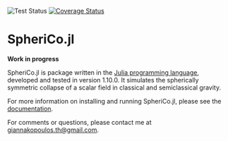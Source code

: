 ![Test Status](https://img.shields.io/github/workflow/status/ThanasisGiannakopoulos/SpheriCo.jl/ci.yml?label=Tests&logo=github)
[![Coverage Status](https://codecov.io/gh/ThanasisGiannakopoulos/SpheriCo.jl/branch/main/graph/badge.svg)](https://codecov.io/gh/ThanasisGiannakopoulos/SpheriCo.jl)

# SpheriCo.jl

**Work in progress**

SpheriCo.jl is package written in the [Julia programming
language](https://julialang.org/), developed and tested in version
1.10.0. It simulates the spherically symmetric collapse of a scalar field
in classical and semiclassical gravity.

For more information on installing and running SpheriCo.jl, please
see the [documentation](https://sphericojl.readthedocs.io/en/latest/index.html#).

For comments or questions, please contact me at giannakopoulos.th@gmail.com.
